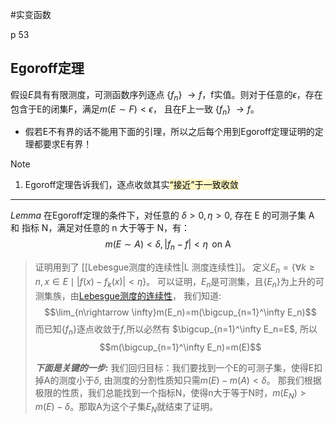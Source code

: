 #实变函数

p 53
## Egoroff定理
假设$E$具有有限测度，可测函数序列逐点 {$f_n$} $\rightarrow f$，f实值。则对于任意的$\epsilon$，存在包含于E的闭集F，满足$m(E\sim F) < \epsilon$， 且在F上一致 {$f_n$} $\rightarrow f$。
* 假若E不有界的话不能用下面的引理，所以之后每个用到Egoroff定理证明的定理都要求E有界！

>[!Note]
>1. Egoroff定理告诉我们，逐点收敛其实<mark style="background: #FFF3A3A6;">“接近”于一致收敛</mark>


****

*Lemma*
在Egoroff定理的条件下，对任意的 $\delta >0, \eta > 0$, 存在 E 的可测子集 A 和 指标 N，满足对任意的 n 大于等于 N，有：
$$
m(E\sim A) < \delta, \,|f_n-f|<\eta \,\text{ on A }
$$
>证明用到了 [[Lebesgue测度的连续性|L 测度连续性]]。
>定义$E_n=\{\forall k \ge n,x \in E \mid |f(x)-f_k(x)| < \eta \}$。 可以证明，$E_n$是可测集，且$\{E_n\}$为上升的可测集族，由[Lebesgue测度的连续性](Lebesgue测度的连续性.md)， 我们知道:
>$$\lim_{n\rightarrow \infty}m(E_n)=m(\bigcup_{n=1}^\infty E_n)$$
>而已知$\{f_n\}$逐点收敛于$f$,所以必然有 $\bigcup_{n=1}^\infty E_n=E$, 所以$$m(\bigcup_{n=1}^\infty E_n)=m(E)$$
>
>***下面是关键的一步:***
>我们回归目标：我们要找到一个E的可测子集，使得E扣掉A的测度小于$\delta$, 由测度的分割性质知只需$m(E)-m(A)<\delta$。 那我们根据极限的性质，我们总能找到一个指标N，使得n大于等于N时，$m(E_N)>m(E)-\delta$。那取A为这个子集$E_N$就结束了证明。

